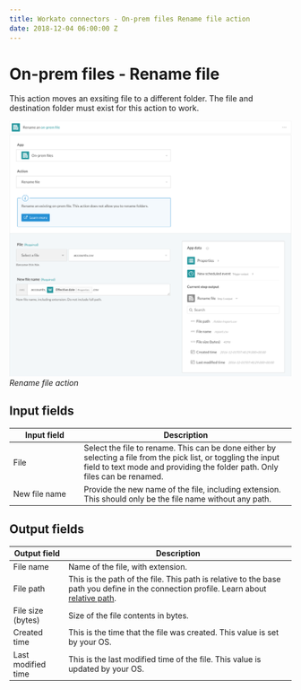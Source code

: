 ```yaml
---
title: Workato connectors - On-prem files Rename file action
date: 2018-12-04 06:00:00 Z
---
```


# On-prem files - Rename file

This action moves an exsiting file to a different folder. The file and destination folder must exist for this action to work.

![Rename file action](/assets/images/connectors/on-prem-files/rename-file-action.png)
*Rename file action*

## Input fields

<table class="unchanged rich-diff-level-one">
  <thead>
    <tr>
        <th width='25%'>Input field</th>
        <th>Description</th>
    </tr>
  </thead>
  <tbody>
    <tr>
      <td>File</td>
      <td>
        Select the file to rename. This can be done either by selecting a file from the pick list, or toggling the input field to text mode and providing the folder path. Only files can be renamed.
      </td>
    </tr>
    <tr>
      <td>New file name</td>
      <td>
        Provide the new name of the file, including extension. This should only be the file name without any path.
      </td>
    </tr>
  </tbody>
</table>

## Output fields

<table class="unchanged rich-diff-level-one">
  <thead>
    <tr>
        <th>Output field</th>
        <th>Description</th>
    </tr>
  </thead>
  <tbody>
    <tr>
      <td>File name</td>
      <td>Name of the file, with extension.</td>
    </tr>
    <tr>
      <td>File path</td>
      <td>This is the path of the file. This path is relative to the base path you define in the connection profile. Learn about <a href="/connectors/on-prem-files.md#relative-path">relative path</a>.</td>
    </tr>
    <tr>
      <td>File size (bytes)</td>
      <td>Size of the file contents in bytes.</td>
    </tr>
    <tr>
      <td>Created time</td>
      <td>This is the time that the file was created. This value is set by your OS.</td>
    </tr>
    <tr>
      <td>Last modified time</td>
      <td>This is the last modified time of the file. This value is updated by your OS.</td>
    </tr>
  </tbody>
</table>
